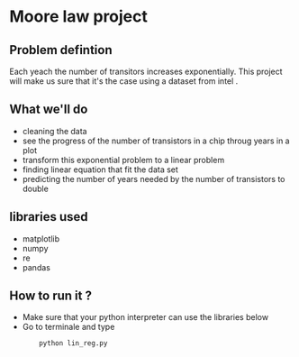 # Moore law project

## Problem defintion
Each yeach the number of transitors increases exponentially. This project will make us sure that it's the case using a dataset from intel .

## What we'll do 
* cleaning the data
* see the progress of the number of transistors in a chip throug years in a plot
* transform this exponential problem to a linear problem
* finding linear equation that fit the data set
* predicting the number of years needed by the number of transistors to double

## libraries used
* matplotlib
* numpy
* re
* pandas

## How to run it ?
* Make sure that your python interpreter can use the libraries below
* Go to terminale and type
    ```bash
        python lin_reg.py
    ```
